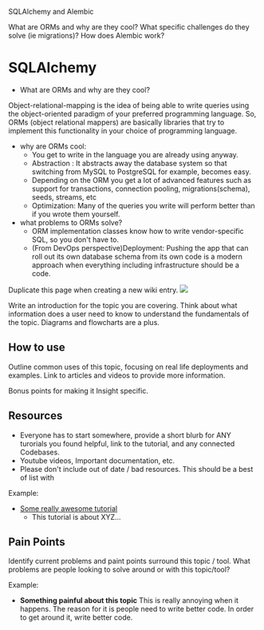 SQLAlchemy and Alembic

What are ORMs and why are they cool?
What specific challenges do they solve (ie migrations)?
How does Alembic work?

# SQLAlchemy
- What are ORMs and why are they cool?

Object-relational-mapping is the idea of being able to write queries using the object-oriented paradigm of your preferred programming language. So, ORMs (object relational mappers) are basically libraries that try to implement this functionality in your choice of programming language.
   - why are ORMs cool: 
     - You get to write in the language you are already using anyway.
     - Abstraction : It abstracts away the database system so that switching from MySQL to PostgreSQL for example, becomes easy.
     - Depending on the ORM you get a lot of advanced features such as support for transactions, connection pooling, migrations(schema), seeds, streams, etc
     - Optimization: Many of the queries you write will perform better than if you wrote them yourself.
   - what problems to ORMs solve?
     - ORM implementation classes know how to write vendor-specific SQL, so you don't have to.
     - (From DevOps perspective)Deployment: Pushing the app that can roll out its own database schema from its own code is a modern approach when everything including infrastructure should be a code.
   

Duplicate this page when creating a new wiki entry. 
![](https://www.fullstackpython.com/img/visuals/orm-examples.png)

Write an introduction for the topic you are covering. Think about what information does a user need to know to understand the fundamentals of the topic. Diagrams and flowcharts are a plus. 


## How to use 
Outline common uses of this topic, focusing on real life deployments and examples. Link to articles and videos to provide more information.

Bonus points for making it Insight specific.


## Resources 
- Everyone has to start somewhere, provide a short blurb for ANY turorials you found helpful, link to the tutorial, and any connected Codebases. 
- Youtube videos, Important documentation, etc.
- Please don't include out of date / bad resources.  This should be a best of list with

Example:
- [Some really awesome tutorial](https://towardsdatascience.com/getting-started-with-apache-airflow-df1aa77d7b1b)
    - This tutorial is about XYZ...


## Pain Points 
Identify current problems and paint points surround this topic / tool. What problems are people looking to solve around or with this topic/tool?

Example:
- **Something painful about this topic**
This is really annoying when it happens.  The reason for it is people need to write better code.  In order to get around it, write better code.



